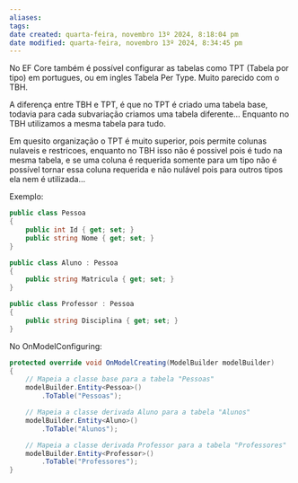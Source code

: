 ```yaml
---
aliases: 
tags: 
date created: quarta-feira, novembro 13º 2024, 8:18:04 pm
date modified: quarta-feira, novembro 13º 2024, 8:34:45 pm
---
```

No EF Core também é possível configurar as tabelas como TPT (Tabela por tipo) em portugues, ou em ingles Tabela Per Type. Muito parecido com o TBH.

A diferença entre TBH e TPT, é que no TPT é criado uma tabela base, todavia para cada subvariação criamos uma tabela diferente... Enquanto no TBH utilizamos a mesma tabela para tudo.

Em quesito organização o TPT é muito superior, pois permite colunas nulaveis e restricoes, enquanto no TBH isso não é possivel pois é tudo na mesma tabela, e se uma coluna é requerida somente para um tipo não é possível tornar essa coluna requerida e não nulável pois para outros tipos ela nem é utilizada...

Exemplo:

```cs
public class Pessoa
{
    public int Id { get; set; }
    public string Nome { get; set; }
}

public class Aluno : Pessoa
{
    public string Matricula { get; set; }
}

public class Professor : Pessoa
{
    public string Disciplina { get; set; }
}
```

No OnModelConfiguring:

```cs
protected override void OnModelCreating(ModelBuilder modelBuilder)
{
    // Mapeia a classe base para a tabela "Pessoas"
    modelBuilder.Entity<Pessoa>()
        .ToTable("Pessoas");

    // Mapeia a classe derivada Aluno para a tabela "Alunos"
    modelBuilder.Entity<Aluno>()
        .ToTable("Alunos");

    // Mapeia a classe derivada Professor para a tabela "Professores"
    modelBuilder.Entity<Professor>()
        .ToTable("Professores");
}
```